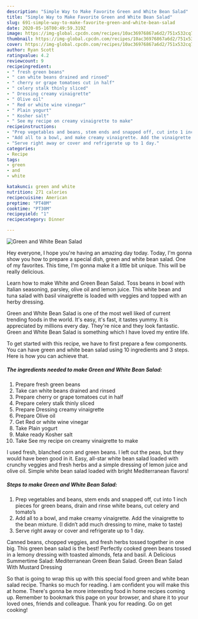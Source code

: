 ```yaml
---
description: "Simple Way to Make Favorite Green and White Bean Salad"
title: "Simple Way to Make Favorite Green and White Bean Salad"
slug: 691-simple-way-to-make-favorite-green-and-white-bean-salad
date: 2020-05-16T00:49:59.319Z
image: https://img-global.cpcdn.com/recipes/10ac36976867a6d2/751x532cq70/green-and-white-bean-salad-recipe-main-photo.jpg
thumbnail: https://img-global.cpcdn.com/recipes/10ac36976867a6d2/751x532cq70/green-and-white-bean-salad-recipe-main-photo.jpg
cover: https://img-global.cpcdn.com/recipes/10ac36976867a6d2/751x532cq70/green-and-white-bean-salad-recipe-main-photo.jpg
author: Ryan Scott
ratingvalue: 4.2
reviewcount: 9
recipeingredient:
- " fresh green beans"
- " can white beans drained and rinsed"
- " cherry or grape tomatoes cut in half"
- " celery stalk thinly sliced"
- " Dressing creamy vinaigrette"
- " Olive oil"
- " Red or white wine vinegar"
- " Plain yogurt"
- " Kosher salt"
- " See my recipe on creamy vinaigrette to make"
recipeinstructions:
- "Prep vegetables and beans, stem ends and snapped off, cut into 1 inch pieces for green beans, drain and rinse white beans, cut celery and tomato’s"
- "Add all to a bowl, and make creamy vinaigrette. Add the vinaigrette to the bean mixture. (I didn’t add much dressing to mine, make to taste)"
- "Serve right away or cover and refrigerate up to 1 day."
categories:
- Recipe
tags:
- green
- and
- white

katakunci: green and white 
nutrition: 271 calories
recipecuisine: American
preptime: "PT40M"
cooktime: "PT30M"
recipeyield: "1"
recipecategory: Dinner

---
```



![Green and White Bean Salad](https://img-global.cpcdn.com/recipes/10ac36976867a6d2/751x532cq70/green-and-white-bean-salad-recipe-main-photo.jpg)

Hey everyone, I hope you're having an amazing day today. Today, I'm gonna show you how to prepare a special dish, green and white bean salad. One of my favorites. This time, I'm gonna make it a little bit unique. This will be really delicious.

Learn how to make White and Green Bean Salad. Toss beans in bowl with Italian seasoning, parsley, olive oil and lemon juice. This white bean and tuna salad with basil vinaigrette is loaded with veggies and topped with an herby dressing.

Green and White Bean Salad is one of the most well liked of current trending foods in the world. It's easy, it's fast, it tastes yummy. It is appreciated by millions every day. They're nice and they look fantastic. Green and White Bean Salad is something which I have loved my entire life.


To get started with this recipe, we have to first prepare a few components. You can have green and white bean salad using 10 ingredients and 3 steps. Here is how you can achieve that.

<!--inarticleads1-->

##### The ingredients needed to make Green and White Bean Salad:

1. Prepare  fresh green beans
1. Take  can white beans drained and rinsed
1. Prepare  cherry or grape tomatoes cut in half
1. Prepare  celery stalk thinly sliced
1. Prepare  Dressing creamy vinaigrette
1. Prepare  Olive oil
1. Get  Red or white wine vinegar
1. Take  Plain yogurt
1. Make ready  Kosher salt
1. Take  See my recipe on creamy vinaigrette to make


I used fresh, blanched corn and green beans. I left out the peas, but they would have been good in it. Easy, all-star white bean salad loaded with crunchy veggies and fresh herbs and a simple dressing of lemon juice and olive oil. Simple white bean salad loaded with bright Mediterranean flavors! 

<!--inarticleads2-->

##### Steps to make Green and White Bean Salad:

1. Prep vegetables and beans, stem ends and snapped off, cut into 1 inch pieces for green beans, drain and rinse white beans, cut celery and tomato’s
1. Add all to a bowl, and make creamy vinaigrette. Add the vinaigrette to the bean mixture. (I didn’t add much dressing to mine, make to taste)
1. Serve right away or cover and refrigerate up to 1 day.


Canned beans, chopped veggies, and fresh herbs tossed together in one big. This green bean salad is the best! Perfectly cooked green beans tossed in a lemony dressing with toasted almonds, feta and basil. A Delicious Summertime Salad: Mediterranean Green Bean Salad. Green Bean Salad With Mustard Dressing 

So that is going to wrap this up with this special food green and white bean salad recipe. Thanks so much for reading. I am confident you will make this at home. There's gonna be more interesting food in home recipes coming up. Remember to bookmark this page on your browser, and share it to your loved ones, friends and colleague. Thank you for reading. Go on get cooking!
